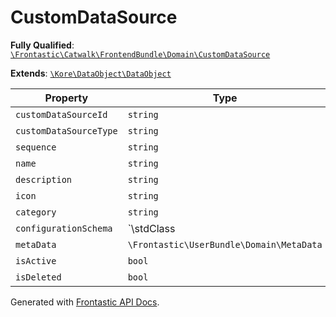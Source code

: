 #  CustomDataSource

**Fully Qualified**: [`\Frontastic\Catwalk\FrontendBundle\Domain\CustomDataSource`](../../../../src/php/FrontendBundle/Domain/CustomDataSource.php)

**Extends**: [`\Kore\DataObject\DataObject`](https://github.com/kore/DataObject)

Property|Type|Default|Required|Description
--------|----|-------|--------|-----------
`customDataSourceId` | `string` |  | - | 
`customDataSourceType` | `string` |  | - | 
`sequence` | `string` |  | - | 
`name` | `string` |  | - | 
`description` | `string` |  | - | 
`icon` | `string` |  | - | 
`category` | `string` | `'General'` | - | 
`configurationSchema` | `\stdClass|array` |  | - | 
`metaData` | `\Frontastic\UserBundle\Domain\MetaData` |  | - | 
`isActive` | `bool` | `true` | - | 
`isDeleted` | `bool` | `false` | - | 

Generated with [Frontastic API Docs](https://github.com/FrontasticGmbH/apidocs).
